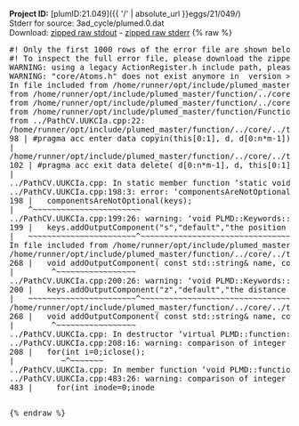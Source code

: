 **Project ID:** [plumID:21.049]({{ '/' | absolute_url }}eggs/21/049/)  
Stderr for source:  3ad_cycle/plumed.0.dat   
Download: [zipped raw stdout](plumed.0.dat.plumed_master.stdout.txt.zip) - [zipped raw stderr](plumed.0.dat.plumed_master.stderr.txt.zip) 
{% raw %}
<pre>
#! Only the first 1000 rows of the error file are shown below
#! To inspect the full error file, please download the zipped raw stderr file above
WARNING: using a legacy ActionRegister.h include path, please use <<#include "core/ActionRegister.h">>
WARNING: "core/Atoms.h" does not exist anymore in  version >=2.10, you should change your code.
In file included from /home/runner/opt/include/plumed_master/function/../core/../tools/Tools.h:27,
from /home/runner/opt/include/plumed_master/function/../core/Action.h:28,
from /home/runner/opt/include/plumed_master/function/../core/ActionWithValue.h:25,
from /home/runner/opt/include/plumed_master/function/Function.h:25,
from ../PathCV.UUKCIa.cpp:22:
/home/runner/opt/include/plumed_master/function/../core/../tools/Tensor.h:98: warning: ignoring ‘#pragma acc enter’ [-Wunknown-pragmas]
98 | #pragma acc enter data copyin(this[0:1], d, d[0:n*m-1])
|
/home/runner/opt/include/plumed_master/function/../core/../tools/Tensor.h:102: warning: ignoring ‘#pragma acc exit’ [-Wunknown-pragmas]
102 | #pragma acc exit data delete( d[0:n*m-1], d, this[0:1])
|
../PathCV.UUKCIa.cpp: In static member function ‘static void PLMD::function::PathCV::registerKeywords(PLMD::Keywords&)’:
../PathCV.UUKCIa.cpp:198:3: error: ‘componentsAreNotOptional’ was not declared in this scope
198 |   componentsAreNotOptional(keys);
|   ^~~~~~~~~~~~~~~~~~~~~~~~
../PathCV.UUKCIa.cpp:199:26: warning: ‘void PLMD::Keywords::addOutputComponent(const std::string&, const std::string&, const std::string&)’ is deprecated: Use addOutputComponent with four argument and specify valid types for value from scalar/vector/matrix/grid [-Wdeprecated-declarations]
199 |   keys.addOutputComponent("s","default","the position on the path");
|   ~~~~~~~~~~~~~~~~~~~~~~~^~~~~~~~~~~~~~~~~~~~~~~~~~~~~~~~~~~~~~~~~~
In file included from /home/runner/opt/include/plumed_master/function/../core/Action.h:27:
/home/runner/opt/include/plumed_master/function/../core/../tools/Keywords.h:268:8: note: declared here
268 |   void addOutputComponent( const std::string& name, const std::string& key, const std::string& descr );
|        ^~~~~~~~~~~~~~~~~~
../PathCV.UUKCIa.cpp:200:26: warning: ‘void PLMD::Keywords::addOutputComponent(const std::string&, const std::string&, const std::string&)’ is deprecated: Use addOutputComponent with four argument and specify valid types for value from scalar/vector/matrix/grid [-Wdeprecated-declarations]
200 |   keys.addOutputComponent("z","default","the distance from the path");
|   ~~~~~~~~~~~~~~~~~~~~~~~^~~~~~~~~~~~~~~~~~~~~~~~~~~~~~~~~~~~~~~~~~~~
/home/runner/opt/include/plumed_master/function/../core/../tools/Keywords.h:268:8: note: declared here
268 |   void addOutputComponent( const std::string& name, const std::string& key, const std::string& descr );
|        ^~~~~~~~~~~~~~~~~~
../PathCV.UUKCIa.cpp: In destructor ‘virtual PLMD::function::PathCV::~PathCV()’:
../PathCV.UUKCIa.cpp:208:16: warning: comparison of integer expressions of different signedness: ‘int’ and ‘unsigned int’ [-Wsign-compare]
208 |   for(int i=0;i<mw_n_;++i){
|               ~^~~~~~
../PathCV.UUKCIa.cpp: In constructor ‘PLMD::function::PathCV::PathCV(const PLMD::ActionOptions&)’:
../PathCV.UUKCIa.cpp:236:16: warning: comparison of integer expressions of different signedness: ‘int’ and ‘unsigned int’ [-Wsign-compare]
236 |   for(int i=0;i<mw_n_;++i){
|               ~^~~~~~
../PathCV.UUKCIa.cpp:259:11: warning: comparison of integer expressions of different signedness: ‘int’ and ‘unsigned int’ [-Wsign-compare]
259 |       if(i==mw_id_) ifiles[i]->close();
|          ~^~~~~~~~
../PathCV.UUKCIa.cpp: In member function ‘void PLMD::function::PathCV::generatePath()’:
../PathCV.UUKCIa.cpp:483:26: warning: comparison of integer expressions of different signedness: ‘int’ and ‘unsigned int’ [-Wsign-compare]
483 |     for(int inode=0;inode<nnodes;inode++){
|                     ~~~~~^~~~~~~
../PathCV.UUKCIa.cpp: In member function ‘void PLMD::function::PathCV::readMultipleWalkers()’:
../PathCV.UUKCIa.cpp:941:16: warning: comparison of integer expressions of different signedness: ‘int’ and ‘unsigned int’ [-Wsign-compare]
941 |   for(int i=0;i<mw_n_;++i){
|               ~^~~~~~
../PathCV.UUKCIa.cpp:942:9: warning: comparison of integer expressions of different signedness: ‘int’ and ‘unsigned int’ [-Wsign-compare]
942 |     if(i==mw_id_) continue;
|        ~^~~~~~~~
../PathCV.UUKCIa.cpp:957:5: error: invalid use of incomplete type ‘class PLMD::Communicator’
957 |     comm.Barrier();
|     ^~~~
In file included from /home/runner/opt/include/plumed_master/function/../core/../tools/OFile.h:25,
from /home/runner/opt/include/plumed_master/function/../core/../tools/Log.h:25,
from /home/runner/opt/include/plumed_master/function/../core/Action.h:30:
/home/runner/opt/include/plumed_master/function/../core/../tools/FileBase.h:29:7: note: forward declaration of ‘class PLMD::Communicator’
29 | class Communicator;
|       ^~~~~~~~~~~~
../PathCV.UUKCIa.cpp:958:5: error: invalid use of incomplete type ‘class PLMD::Communicator’
958 |     multi_sim_comm.Barrier();
|     ^~~~~~~~~~~~~~
/home/runner/opt/include/plumed_master/function/../core/../tools/FileBase.h:29:7: note: forward declaration of ‘class PLMD::Communicator’
29 | class Communicator;
|       ^~~~~~~~~~~~
terminate called after throwing an instance of 'PLMD::Plumed::ExceptionError'
what():
(core/PlumedMain.cpp:1502) void PLMD::PlumedMain::load(const std::string&)
An error happened while executing command env PLUMED_ROOT='/home/runner/opt/lib/plumed_master' PLUMED_VERSION='2.11.0-dev' PLUMED_HTMLDIR='/home/runner/opt/share/doc/plumed_master' PLUMED_INCLUDEDIR='/home/runner/opt/include' PLUMED_PROGRAM_NAME='plumed_master' PLUMED_IS_INSTALLED='yes' "/home/runner/opt/lib/plumed_master"/scripts/mklib.sh -n -o ./../PathCV.2.11.0-dev.so ../PathCV.cpp

[pkrvm7jw40e0xgp:10620] *** Process received signal ***
[pkrvm7jw40e0xgp:10620] Signal: Aborted (6)
[pkrvm7jw40e0xgp:10620] Signal code:  (-6)
[pkrvm7jw40e0xgp:10620] [ 0] /lib/x86_64-linux-gnu/libc.so.6(+0x45330)[0x7fe0db845330]
[pkrvm7jw40e0xgp:10620] [ 1] /lib/x86_64-linux-gnu/libc.so.6(pthread_kill+0x11c)[0x7fe0db89eb2c]
[pkrvm7jw40e0xgp:10620] [ 2] /lib/x86_64-linux-gnu/libc.so.6(gsignal+0x1e)[0x7fe0db84527e]
[pkrvm7jw40e0xgp:10620] [ 3] /lib/x86_64-linux-gnu/libc.so.6(abort+0xdf)[0x7fe0db8288ff]
[pkrvm7jw40e0xgp:10620] [ 4] /lib/x86_64-linux-gnu/libstdc++.so.6(+0xa5ff5)[0x7fe0dbca5ff5]
[pkrvm7jw40e0xgp:10620] [ 5] /lib/x86_64-linux-gnu/libstdc++.so.6(+0xbb0da)[0x7fe0dbcbb0da]
[pkrvm7jw40e0xgp:10620] [ 6] /lib/x86_64-linux-gnu/libstdc++.so.6(_ZSt10unexpectedv+0x0)[0x7fe0dbca5a55]
[pkrvm7jw40e0xgp:10620] [ 7] /lib/x86_64-linux-gnu/libstdc++.so.6(+0xa5a6f)[0x7fe0dbca5a6f]
[pkrvm7jw40e0xgp:10620] [ 8] plumed_master(+0x146dd)[0x5589d2a8d6dd]
[pkrvm7jw40e0xgp:10620] [ 9] /lib/x86_64-linux-gnu/libc.so.6(+0x2a1ca)[0x7fe0db82a1ca]
[pkrvm7jw40e0xgp:10620] [10] /lib/x86_64-linux-gnu/libc.so.6(__libc_start_main+0x8b)[0x7fe0db82a28b]
[pkrvm7jw40e0xgp:10620] [11] plumed_master(+0x15365)[0x5589d2a8e365]
[pkrvm7jw40e0xgp:10620] *** End of error message ***
</pre>
{% endraw %}
